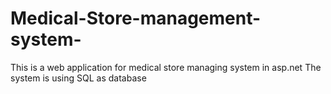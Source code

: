 # Medical-Store-management-system-
This is a web application for medical store managing system in asp.net
The system is using SQL as database
